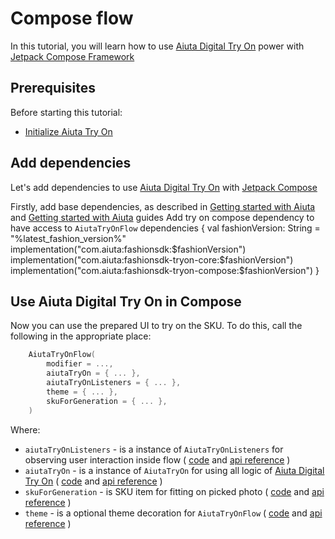 # Compose flow

In this tutorial, you will learn how to use [Aiuta Digital Try On](https://developer.aiuta.com/products/digital-try-on) power with
[Jetpack Compose Framework](https://developer.android.com/jetpack/compose)


## Prerequisites

Before starting this tutorial:
- [Initialize Aiuta Try On](Getting-started-with-Fashion-Try-On.md)


## Add dependencies

Let's add dependencies to use [Aiuta Digital Try On](https://developer.aiuta.com/products/digital-try-on)
with [Jetpack Compose](https://developer.android.com/jetpack/compose)

<procedure collapsible="false">
    <step>Firstly, add base dependencies, as described in
    <a href="Getting-started-with-Fashion.md" anchor="add-dependencies">Getting started with Aiuta</a>
    and
    <a href="Getting-started-with-Fashion-Try-On.md" anchor="add-dependencies">Getting started with Aiuta</a>
    guides
    </step>
    <step>Add try on compose dependency to have access to <code>AiutaTryOnFlow</code>
        <code-block lang="kotlin">
            dependencies {
                val fashionVersion: String = "%latest_fashion_version%"
                implementation("com.aiuta:fashionsdk:$fashionVersion")
                implementation("com.aiuta:fashionsdk-tryon-core:$fashionVersion")
                implementation("com.aiuta:fashionsdk-tryon-compose:$fashionVersion")
            }
        </code-block>
    </step>
</procedure>


## Use Aiuta Digital Try On in Compose

Now you can use the prepared UI to try on the SKU.
To do this, call the following in the appropriate place:
```kotlin
    AiutaTryOnFlow(
        modifier = ...,
        aiutaTryOn = { ... },
        aiutaTryOnListeners = { ... },
        theme = { ... },
        skuForGeneration = { ... },
    )
```

Where:
- `aiutaTryOnListeners` - is a instance of `AiutaTryOnListeners` for observing user interaction inside flow (
[code](https://github.com/aiuta-com/android-sdk/blob/main/aiuta-tryon-compose/src/main/kotlin/com/aiuta/fashionsdk/tryon/compose/domain/models/AiutaTryOnListeners.kt)
and
[api reference](https://aiuta-com.github.io/android-sdk-docs-api/aiuta-tryon-compose/com.aiuta.fashionsdk.tryon.compose.domain.models/-aiuta-try-on-listeners/index.html)
)
- `aiutaTryOn` - is a instance of `AiutaTryOn` for using all logic of [Aiuta Digital Try On](https://developer.aiuta.com/products/digital-try-on) (
[code](https://github.com/aiuta-com/android-sdk/blob/main/aiuta-tryon-core/src/main/kotlin/com/aiuta/fashionsdk/tryon/core/AiutaTryOn.kt)
and
[api reference](https://aiuta-com.github.io/android-sdk-docs-api/aiuta-tryon-core/com.aiuta.fashionsdk.tryon.core/-aiuta-try-on/index.html)
)
- `skuForGeneration` - is SKU item for fitting on picked photo (
[code](https://github.com/aiuta-com/android-sdk/blob/main/fashion-tryon-compose/src/main/kotlin/com/aiuta/fashionsdk/tryon/compose/domain/models/SKUItem.kt)
and
[api reference](https://aiuta-com.github.io/android-sdk-docs-api/aiuta-tryon-core/com.aiuta.fashionsdk.tryon.core.domain.models/-s-k-u-generation-item/index.html)
)
- `theme` - is a optional theme decoration for `AiutaTryOnFlow` (
[code](https://github.com/aiuta-com/android-sdk/blob/main/fashion-tryon-compose/src/main/kotlin/com/aiuta/fashionsdk/tryon/compose/domain/models/AiutaTryOnTheme.kt)
and
[api reference](https://aiuta-com.github.io/android-sdk-docs-api/aiuta-tryon-compose/com.aiuta.fashionsdk.tryon.compose.domain.models/-s-k-u-meta-info/index.html)
)
